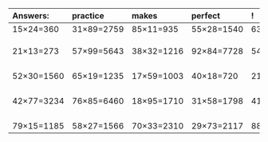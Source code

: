 | Answers: | practice | makes | perfect | ! |
| :--- | :--- | :--- | :--- | :--- |
| 15×24=360 | 31×89=2759 | 85×11=935 | 55×28=1540 | 63×35=2205 | 
|   |   |   |   |   | 
|   |   |   |   |   | 
|   |   |   |   |   | 
| 21×13=273 | 57×99=5643 | 38×32=1216 | 92×84=7728 | 54×73=3942 | 
|   |   |   |   |   | 
|   |   |   |   |   | 
|   |   |   |   |   | 
|   |   |   |   |   | 
| 52×30=1560 | 65×19=1235 | 17×59=1003 | 40×18=720 | 21×70=1470 | 
|   |   |   |   |   | 
|   |   |   |   |   | 
|   |   |   |   |   | 
|   |   |   |   |   | 
| 42×77=3234 | 76×85=6460 | 18×95=1710 | 31×58=1798 | 41×93=3813 | 
|   |   |   |   |   | 
|   |   |   |   |   | 
|   |   |   |   |   | 
|   |   |   |   |   | 
| 79×15=1185 | 58×27=1566 | 70×33=2310 | 29×73=2117 | 88×31=2728 | 
